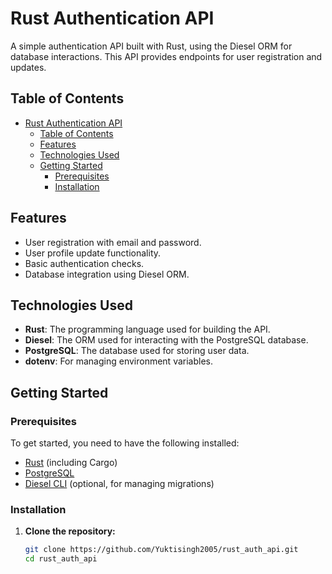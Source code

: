 # Rust Authentication API

A simple authentication API built with Rust, using the Diesel ORM for database interactions. This API provides endpoints for user registration and updates.

## Table of Contents

- [Rust Authentication API](#rust-authentication-api)
  - [Table of Contents](#table-of-contents)
  - [Features](#features)
  - [Technologies Used](#technologies-used)
  - [Getting Started](#getting-started)
    - [Prerequisites](#prerequisites)
    - [Installation](#installation)

## Features

- User registration with email and password.
- User profile update functionality.
- Basic authentication checks.
- Database integration using Diesel ORM.

## Technologies Used

- **Rust**: The programming language used for building the API.
- **Diesel**: The ORM used for interacting with the PostgreSQL database.
- **PostgreSQL**: The database used for storing user data.
- **dotenv**: For managing environment variables.

## Getting Started

### Prerequisites

To get started, you need to have the following installed:

- [Rust](https://www.rust-lang.org/tools/install) (including Cargo)
- [PostgreSQL](https://www.postgresql.org/download/)
- [Diesel CLI](https://diesel.rs/guides/getting-started) (optional, for managing migrations)

### Installation

1. **Clone the repository:**
   ```bash
   git clone https://github.com/Yuktisingh2005/rust_auth_api.git
   cd rust_auth_api
